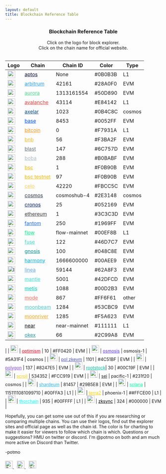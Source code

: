 ```yaml
---
layout: default
title: Blockchain Reference Table
---
```


<div style="text-align: center;">
<h3>Blockchain Reference Table</h3>
Click on the logo for block explorer.
<br>
Click on the chain name for official website.
</div>
<br>

| Logo | Chain | Chain ID | Color | Type |
|------|-------|----------|-------|------|
| <a href="https://explorer.aptoslabs.com"><img src="https://s2.coinmarketcap.com/static/img/coins/64x64/14803.png" alt="aptos" style="width: 24px; height: 24px;"></a> | <a href="https://aptoslabs.com" style='color:#0B0B3B'>aptos</a> | None | #0B0B3B | L1 |
| <a href="https://arbiscan.io"><img src="https://s2.coinmarketcap.com/static/img/coins/64x64/11223.png" alt="arbitrum" style="width: 24px; height: 24px;"></a> | <a href="https://arbitrum.io" style='color:#28A0F0'>arbitrum</a> | 42161 | #28A0F0 | EVM |
| <a href="https://aurorascan.dev"><img src="https://s2.coinmarketcap.com/static/img/coins/64x64/14803.png" alt="aurora" style="width: 24px; height: 24px;"></a> | <a href="https://aurora.dev" style='color:#50D890'>aurora</a> | 1313161554 | #50D890 | EVM |
| <a href="https://snowtrace.io"><img src="https://s2.coinmarketcap.com/static/img/coins/64x64/12559.png" alt="avalanche" style="width: 24px; height: 24px;"></a> | <a href="https://avax.network" style='color:#E84142'>avalanche</a> | 43114 | #E84142 | L1 |
| <a href="https://axelarscan.io"><img src="https://s2.coinmarketcap.com/static/img/coins/64x64/15041.png" alt="axelar" style="width: 24px; height: 24px;"></a> | <a href="https://axelar.network" style='color:#0B4C8C'>axelar</a> | 1023 | #0B4C8C | cosmos |
| <a href="https://basescan.org"><img src="https://s2.coinmarketcap.com/static/img/coins/64x64/24488.png" alt="base" style="width: 24px; height: 24px;"></a> | <a href="https://base.org" style='color:#0052FF'>base</a> | 8453 | #0052FF | EVM |
| <a href="https://www.blockchain.com/explorer"><img src="https://s2.coinmarketcap.com/static/img/coins/64x64/1.png" alt="bitcoin" style="width: 24px; height: 24px;"></a> | <a href="https://bitcoin.org" style='color:#F7931A'>bitcoin</a> | 0 | #F7931A | L1 |
| <a href="https://bscscan.com"><img src="https://s2.coinmarketcap.com/static/img/coins/64x64/1839.png" alt="bnb" style="width: 24px; height: 24px;"></a> | <a href="https://www.binance.com" style='color:#F3BA2F'>bnb</a> | 56 | #F3BA2F | EVM |
| <a href="https://explorer.blastapi.io"><img src="https://s2.coinmarketcap.com/static/img/coins/64x64/14746.png" alt="blast" style="width: 24px; height: 24px;"></a> | <a href="https://blastapi.io" style='color:#6C757D'>blast</a> | 147 | #6C757D | EVM |
| <a href="https://bobascan.com"><img src="https://s2.coinmarketcap.com/static/img/coins/64x64/14556.png" alt="boba" style="width: 24px; height: 24px;"></a> | <a href="https://boba.network" style='color:#B0BABF'>boba</a> | 288 | #B0BABF | EVM |
| <a href="https://bscscan.com"><img src="https://s2.coinmarketcap.com/static/img/coins/64x64/1839.png" alt="bsc" style="width: 24px; height: 24px;"></a> | <a href="https://www.binance.org/en/smartChain" style='color:#F0B90B'>bsc</a> | 1 | #F0B90B | EVM |
| <a href="https://testnet.bscscan.com"><img src="https://s2.coinmarketcap.com/static/img/coins/64x64/1839.png" alt="bsc testnet" style="width: 24px; height: 24px;"></a> | <a href="https://testnet.bscscan.com" style='color:#F0B90B'>bsc testnet</a> | 97 | #F0B90B | EVM |
| <a href="https://explorer.celo.org"><img src="https://s2.coinmarketcap.com/static/img/coins/64x64/5567.png" alt="celo" style="width: 24px; height: 24px;"></a> | <a href="https://celo.org" style='color:#FBCC5C'>celo</a> | 42220 | #FBCC5C | EVM |
| <a href="https://www.mintscan.io/cosmos"><img src="https://s2.coinmarketcap.com/static/img/coins/64x64/3794.png" alt="cosmos" style="width: 24px; height: 24px;"></a> | <a href="https://cosmos.network" style='color:#2E3148'>cosmos</a> | cosmoshub-4 | #2E3148 | cosmos |
| <a href="https://cronos.org/explorer"><img src="https://s2.coinmarketcap.com/static/img/coins/64x64/3635.png" alt="cronos" style="width: 24px; height: 24px;"></a> | <a href="https://cronos.org" style='color:#052169'>cronos</a> | 25 | #052169 | EVM |
| <a href="https://etherscan.io"><img src="https://s2.coinmarketcap.com/static/img/coins/64x64/1027.png" alt="ethereum" style="width: 24px; height: 24px;"></a> | <a href="https://ethereum.org" style='color:#3C3C3D'>ethereum</a> | 1 | #3C3C3D | EVM |
| <a href="https://ftmscan.com"><img src="https://s2.coinmarketcap.com/static/img/coins/64x64/3513.png" alt="fantom" style="width: 24px; height: 24px;"></a> | <a href="https://fantom.foundation" style="color:#1969FF">fantom</a> | 250 | #1969FF | EVM |
| <a href="https://flowscan.org"><img src="https://s2.coinmarketcap.com/static/img/coins/64x64/4558.png" alt="flow" style="width: 24px; height: 24px;"></a> | <a href="https://www.onflow.org" style='color:#00EF8B'>flow</a> | flow-mainnet | #00EF8B | L1 |
| <a href="https://explorer.fuse.io"><img src="https://s2.coinmarketcap.com/static/img/coins/64x64/5634.png" alt="fuse" style="width: 24px; height: 24px;"></a> | <a href="https://fuse.io" style='color:#46D7C7'>fuse</a> | 122 | #46D7C7 | EVM |
| <a href="https://gnosisscan.io"><img src="https://s2.coinmarketcap.com/static/img/coins/64x64/1659.png" alt="gnosis" style="width: 24px; height: 24px;"></a> | <a href="https://gnosis.io" style='color:#048C8E'>gnosis</a> | 100 | #048C8E | EVM |
| <a href="https://explorer.harmony.one"><img src="https://s2.coinmarketcap.com/static/img/coins/64x64/3945.png" alt="harmony" style="width: 24px; height: 24px;"></a> | <a href="https://www.harmony.one" style='color:#00AEE9'>harmony</a> | 1666600000 | #00AEE9 | EVM |
| <a href="https://lineascan.io"><img src="https://s2.coinmarketcap.com/static/img/coins/64x64/20172.png" alt="linea" style="width: 24px; height: 24px;"></a> | <a href="https://linea.build" style="color:#62A8F3">linea</a> | 59144 | #62A8F3 | EVM |
| <a href="https://mantleblockchain.io"><img src="https://s2.coinmarketcap.com/static/img/coins/64x64/16538.png" alt="mantle" style="width: 24px; height: 24px;"></a> | <a href="https://mantle.xyz" style="color:#42DFCD">mantle</a> | 5001 | #42DFCD | EVM |
| <a href="https://andromeda-explorer.metis.io"><img src="https://s2.coinmarketcap.com/static/img/coins/64x64/14014.png" alt="metis" style="width: 24px; height: 24px;"></a> |<a href="https://www.metis.io" style='color:#00D2B3'>metis</a> | 1088 | #00D2B3 | EVM |
| <a href="https://modenetwork.io"><img src="https://s2.coinmarketcap.com/static/img/coins/64x64/20722.png" alt="mode" style="width: 24px; height: 24px;"></a> | <a href="https://mode.network" style="color:#FF6F61">mode</a> | 867 | #FF6F61 | other |
| <a href="https://moonscan.io"><img src="https://s2.coinmarketcap.com/static/img/coins/64x64/12125.png" alt="moonbeam" style="width: 24px; height: 24px;"></a> |<a href ="https://moonbeam.network" style='color:#53CBC9'>moonbeam</a></span> | 1284 | #53CBC9 | EVM |
| <a href="https://moonriver.moonscan.io"><img src="https://s2.coinmarketcap.com/static/img/coins/64x64/9285.png" alt="moonriver" style="width: 24px; height: 24px;"></a> | <a href="https://moonbeam.network/networks/moonriver" style='color:#F5A623'>moonriver</a> | 1285 | #F5A623 | EVM |
| <a href="https://explorer.near.org"><img src="https://s2.coinmarketcap.com/static/img/coins/64x64/10365.png" alt="near" style="width: 24px; height: 24px;"></a> | <a href="https://near.org" style='color:#111111'>near</a> | near-mainnet | #111111 | L1 |
| <a href="https://www.oklink.com"><img src="https://s2.coinmarketcap.com/static/img/coins/64x64/3362.png" alt="okex" style="width: 24px; height: 24px;"></a> | <a href="https://www.okex.com" style="color:#2C99A8">okex</a> | 66 | #2C99A8 | EVM |
|
| <a href="https://optimistic.etherscan.io"><img src="https://s2.coinmarketcap.com/static/img/coins/64x64/14377.png" alt="optimism" style="width: 24px; height: 24px;"></a> | <a href="https://optimism.io" style='color:#FF0420'>optimism</a> | 10 | #FF0420 | EVM |
| <a href="https://www.mintscan.io/osmosis"><img src="https://s2.coinmarketcap.com/static/img/coins/64x64/12220.png" alt="osmosis" style="width: 24px; height: 24px;"></a> | <a href="https://osmosis.zone" style='color:#5A31F4'>osmosis</a> | osmosis-1 | #5A31F4 | cosmos |
| <a href="https://zkevm.polygonscan.com"><img src="https://s2.coinmarketcap.com/static/img/coins/64x64/17174.png" alt="pol zkevm" style="width: 24px; height: 24px;"></a> | <a href="https://polygon.technology/polygon-zkevm" style='color:#4C51BF'>pol zkevm</a> | 1101 | #4C51BF | EVM |
| <a href="https://polygonscan.com"><img src="https://s2.coinmarketcap.com/static/img/coins/64x64/3890.png" alt="polygon" style="width: 24px; height: 24px;"></a> | <a href="https://polygon.technology" style='color:#8247E5'>polygon</a> | 137 | #8247E5 | EVM |
| <a href="https://explorer.rsk.co"><img src="https://s2.coinmarketcap.com/static/img/coins/64x64/3629.png" alt="rootstock" style="width: 24px; height: 24px;"></a> | <a href="https://rootstock.io" style='color:#00C19F'>rootstock</a>| 30 | #00C19F | EVM | 
| <a href="https://scroll.io"><img src="https://s2.coinmarketcap.com/static/img/coins/64x64/20703.png" alt="scroll" style="width: 24px; height: 24px;"></a> | <a href="https://scroll.io" style="color:#FCC919">scroll</a> | 534352 | #FCC919 | EVM |
| <a href="https://sei.explorers.guru"><img src="https://s2.coinmarketcap.com/static/img/coins/64x64/23212.png" alt="sei" style="width: 24px; height: 24px;"></a> | <a href="https://www.seinetwork.io" style='color:#231f20'>sei</a> | pacific-1 | #231f20 | cosmos |
| <a href="https://explorer.shardeum.org"><img src="https://s2.coinmarketcap.com/static/img/coins/64x64/16192.png" alt="shardeum" style="width: 24px; height: 24px;"></a> | <a href="https://shardeum.org" style='color:#29B5E8'>shardeum</a> | 81457 | #29B5E8 | EVM |
| <a href="https://explorer.solana.com"><img src="https://s2.coinmarketcap.com/static/img/coins/64x64/5426.png" alt="solana" style="width: 24px; height: 24px;"></a> | <a href="https://solana.com" style='color:#00FFA3'>solana</a> | 1151111081099710 | #00FFA3 | L1 |
| <a href="https://terrasco.pe"><img src="https://s2.coinmarketcap.com/static/img/coins/64x64/4172.png" alt="terra2" style="width: 24px; height: 24px;"></a> | <a href="https://terra.money" style="color:#FFCE00">terra2</a> | phoenix-1 | ##FFCE00 | L1 |
| <a href="https://viewblock.io/thorchain"><img src="https://s2.coinmarketcap.com/static/img/coins/64x64/4157.png" alt="thorchain" style="width: 24px; height: 24px;"></a> | <a href="https://thorchain.org" style="color:#00FFFF">thorchain</a> | 935 | #00FFFF | L1 |
| <a href="https://zkscan.io"><img src="https://s2.coinmarketcap.com/static/img/coins/64x64/15892.png" alt="zksync" style="width: 24px; height: 24px;"></a> | <a href="https://zksync.io" style="color:#000000">zksync</a> | 324 | #000000 | EVM |

Hopefully, you can get some use out of this if you are researching or comparing multiple chains. You can use their logos, find out the explorer sites and official page as well as the chain id. The color is for charting to make it easier for viewers to follow which chain is which. Questions or suggestions? HMU on twitter or discord. I'm @potmo on both and am much more active on Discord than Twitter. 

-potmo




<div style=" margin-top: 20px;">
    <a href="https://twitter.com/potmo" target="_blank">
        <img src="https://cdn.iconscout.com/icon/free/png-256/twitter-241-721979.png" alt="Twitter" style="width: 24px; height: 24px;">
    </a>
    <a href="https://discord.gg/vxFsvUwEqg" target="_blank" style="margin-left: 10px;">
        <img src="https://cdn.iconscout.com/icon/free/png-256/discord-3-569463.png" alt="Discord" style="width: 24px; height: 24px;">
    </a>
    <a href="https://github.com/davidenoch/davidenoch.github.io/Blockchain-info" target="_blank" style="margin-left: 10px;">
        <img src="https://cdn.iconscout.com/icon/free/png-256/github-153-675523.png" alt="GitHub" style="width: 24px; height: 24px;">
    </a>
</div>
